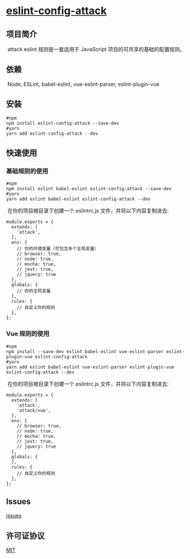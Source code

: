 # [eslint-config-attack](https://github.com/MagicHacker/eslint-config-attack)

## 项目简介

​ attack eslint 规则是一套适用于 JavaScript 项目的可共享的基础的配置规则。

## 依赖

​ Node, ESLint, babel-eslint, vue-eslint-parser, eslint-plugin-vue

## 安装

```
#npm
npm install eslint-config-attack --save-dev
#yarn
yarn add eslint-config-attack --dev
```

## 快速使用

### 基础规则的使用

```
#npm
npm install eslint babel-eslint eslint-config-attack --save-dev
#yarn
yarn add eslint babel-eslint eslint-config-attack --dev
```

​ 在你的项目根目录下创建一个.eslintrc.js 文件，并将以下内容复制进去:

```
module.exports = {
  extends: [
    'attack',
  ],
  env: {
    // 你的环境变量（可包含多个全局变量）
    // browser: true,
    // node: true,
    // mocha: true,
    // jest: true,
    // jquery: true
  },
  globals: {
    // 你的全局变量
  },
  rules: {
    // 自定义你的规则
  },
};
```

### Vue 规则的使用

```
#npm
npm install --save-dev eslint babel-eslint vue-eslint-parser eslint-plugin-vue eslint-config-attack
#yarn
yarn add eslint babel-eslint vue-eslint-parser eslint-plugin-vue eslint-config-attack --dev
```

​ 在你的项目根目录下创建一个.eslintrc.js 文件，并将以下内容复制进去:

```
module.exports = {
  extends: [
    'attack',
    'attack/vue',
  ],
  env: {
    // browser: true,
    // node: true,
    // mocha: true,
    // jest: true,
    // jquery: true
  },
  globals: {
  },
  rules: {
    // 自定义你的规则
  },
};
```

## Issues

[issues](https://github.com/MagicHacker/eslint-config-attack/issues)

## 许可证协议

[MIT](https://opensource.org/licenses/MIT)
